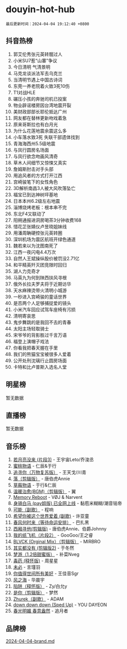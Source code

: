 # douyin-hot-hub

`最后更新时间：2024-04-04 19:12:40 +0800`

## 抖音热榜

1. 郭艾伦秀张元英转髋过人
1. 小米SU7惹“山寨”争议
1. 今日清明 气清景明
1. 马克龙谈派法军去乌克兰
1. 当清明节遇上中国古诗词
1. 东莞一养老院着火致3死10伤
1. T1对战HLE
1. 碾压小孩的奔驰司机已投案
1. 物业辟谣楼房因台湾地震开裂
1. 美财政部部长耶伦抵达广州
1. 网友都在替林更新吻戏着急
1. 原来哥斯拉也有白月光
1. 为什么花莲地震余震这么多
1. 小车落水致3死 失联干部遗体找到
1. 青海海西州5.5级地震
1. 与凤行圆房名场面
1. 与凤行欲念吻画风清奇
1. 草木人间细节又惊悚又真实
1. 詹姆斯肘击对手头部
1. 用追风者的方式打开江西
1. 宫崎骏笔下的女性角色
1. 3D解析南昌3人被大风吹落坠亡
1. 福宝已到达神树坪基地
1. 日本本州6.2级左右地震
1. 淄博烧烤老板：根本串不完
1. 东北F4又联动了
1. 阳朔通报进洞房喝茶3分钟收费168
1. 惜花芷张婧仪卢昱晓姐妹线
1. 用潘周聃硬控张元英转圈
1. 深圳机场为震区航班开绿色通道
1. 魏若来以为沈图南死了
1. 江西一夜闪电4.4万次
1. 自然人王斌操纵股价被罚没2.71亿
1. 和平精英歼灭团竞限时回归
1. 湖人力克奇才
1. 马英九为何到陕西扶风寻根
1. 俄外长拉夫罗夫将于近期访华
1. 天水麻辣烫带火清明小城游
1. 一秒进入宫崎骏的童话世界
1. 是否两个人足够捕捉爱的镜头
1. 小米汽车回应试驾车座椅有污损
1. 清明寄哀思
1. 鬼步舞跳的是我回不去的青春
1. 太阳主场轻取骑士
1. 宋爷爷的背影胜过千言万语
1. 福登上演帽子戏法
1. 你看我把春天握在手里
1. 我们的熊猫宝宝被很多人爱着
1. 公开处刑沈璃行止圆房场面
1. 卡特和比卢普斯入选名人堂

## 明星榜

暂无数据

## 直播榜

暂无数据

## 音乐榜

1. [若月亮没来 (片段3)](https://sf5-hl-cdn-tos.douyinstatic.com/obj/tos-cn-ve-2774/okfyEUsGW1B1ovJi5JiN9IjvAT2lMwA054GoEB) - 王宇宙Leto/乔浚丞
1. [蜜桃物语](https://sf5-hl-cdn-tos.douyinstatic.com/obj/tos-cn-ve-2774/oIhOSCZtIACtYU4XQkngiW9kCBfVD1Fz9IYeqL) - 仁辰&于行
1. [追寻你（万物复苏版）](https://sf5-hl-cdn-tos.douyinstatic.com/obj/tos-cn-ve-2774/oYeAZJsbjIDit9APmBg8u6uDUQnHmoCf3gbo74) - 王天戈/川青
1. [落（剪辑版）](https://sf5-hl-cdn-tos.douyinstatic.com/obj/tos-cn-ve-2774/o0h6HvN1BBbli9LtU3i5fQIleBQMF5Cg4TZmmC) - 唐伯虎Annie
1. [草莓物语](https://sf5-hl-cdn-tos.douyinstatic.com/obj/tos-cn-ve-2774/okynhJ7jEAIIZBfsLgYMEI8QC3WbQNN66RKzhT) - 于行&仁辰
1. [温暖治愈(BGM)（剪辑版）](https://sf5-hl-cdn-tos.douyinstatic.com/obj/tos-cn-ve-2774/d9d500052e5b48e3baf0e40788cc8160) - 翼
1. [Memory Reboot](https://sf5-hl-cdn-tos.douyinstatic.com/obj/tos-cn-ve-2774/o4f3cu5FDdCEBnAitlD4gKYf3QrfJjzxIFoaTd) - VØJ & Narvent
1. [身骑白马 (pay姐版) 已全网上线](https://sf5-hl-cdn-tos.douyinstatic.com/obj/tos-cn-ve-2774/oQLO5ZgLsFkaDhdIIveF2zUCgfweY0gWaH4AQG) - 黏苞米糊糊/潮音铭帝
1. [可能（副歌）](https://sf5-hl-cdn-tos.douyinstatic.com/obj/tos-cn-ve-2774/cde1731888894259b333569393c2fb51) - 程响
1. [希望你被这个世界爱着 (副歌)](https://sf3-cdn-tos.douyinstatic.com/obj/tos-cn-ve-2774/oUHCmWQfZlE3QQBKBeD8rCFLpJzPgCpImhsxMt) - 许亚童
1. [春风何时来（等待命运安排）](https://sf6-cdn-tos.douyinstatic.com/obj/tos-cn-ve-2774/oICBNbD3gelMfB4WgiD1KI2jQtXZE2FgHLwtsl) - 巴扎黑
1. [西厢寻他(剪辑版)](https://sf5-hl-cdn-tos.douyinstatic.com/obj/tos-cn-ve-2774/oUsAVfAQKlRNxEv5qxvIB8o5qmIWUcXbzJKJhw) - 唐伯虎Annie、伯爵Johnny
1. [我的纸飞机（片段2）](https://sf5-hl-cdn-tos.douyinstatic.com/obj/tos-cn-ve-2774/oM2ZrKcg2CD5AeRB2gkeXOFB1IxAGJdZPazYHf) - GooGoo/王之睿
1. [BLVCK (Orginal Mix）（剪辑版）](https://sf5-hl-cdn-tos.douyinstatic.com/obj/tos-cn-ve-2774/osnDnwSfQThtCz8BikQnbAAZHwC8YcmgvnnlYf) - MIRBRO
1. [其实都没有 (剪辑版2)](https://sf5-hl-cdn-tos.douyinstatic.com/obj/tos-cn-ve-2774/oEBNQenHZtBhxYjGgUDQk0BCHTigQafgFlbQ7k) - 于冬然
1. [梦游（1.2倍甜蜜版）](https://sf3-cdn-tos.douyinstatic.com/obj/tos-cn-ve-2774/o4gyAUm8hwufoEABmwVIiQtHsFuGzAEEWtNMzo) - 补菜Nveg
1. [毒药 (释怀版)](https://sf5-hl-cdn-tos.douyinstatic.com/obj/tos-cn-ve-2774/oYILMEAzspdZBIzy4frJNB8ZHPHWAhiwowd4Ad) - 周星星
1. [未必](https://sf6-cdn-tos.douyinstatic.com/obj/tos-cn-ve-2774/ogntQMFnKQDZUgTCYuJgfLEtleYZZFxBQqhhFB) - 言瑾羽
1. [你值得世间所有美好](https://sf3-cdn-tos.douyinstatic.com/obj/tos-cn-ve-2774/oQXBiBLpltyHMSeKII42ifKxQXiElMCYqBsZgU) - 王佳音Sgr
1. [风之海](https://sf5-hl-cdn-tos.douyinstatic.com/obj/tos-cn-ve-2774/oInqZ2gFbCQvB6wZNnZlJpBcfDBQ8t1e1XwYAi) - 华晨宇
1. [陷阱（释怀版）](https://sf5-hl-cdn-tos.douyinstatic.com/obj/tos-cn-ve-2774/oE8C21LeZrzKLDFfQYgMzx4GAIHageG5IzayY7) - Zy/白允y
1. [是你（剪辑版）](https://sf5-hl-cdn-tos.douyinstatic.com/obj/tos-cn-ve-2774/46019dae783c4c969944217fe1cfafc4) - 梦然
1. [Zhurek（副歌）](https://sf5-hl-cdn-tos.douyinstatic.com/obj/tos-cn-ve-2774/ooQm8FBZQDlf0btEYgVpCcSCQfrdJGBEKZYBGS) - ADAM
1. [down down down (Sped Up)](https://sf27-cdn-tos.douyinstatic.com/obj/tos-cn-ve-2774/ow80iABiXIO9DsFwK6WeZKMaJRi3BPJAotDy8m) - YOU DAYEON
1. [春光明媚 春意盎然](https://sf5-hl-cdn-tos.douyinstatic.com/obj/tos-cn-ve-2774/oU4HIfpWhU4IQXCW3WNBSBEBshugyzhMAQZIAI) - 追月者

## 品牌榜

[2024-04-04-brand.md](2024-04-04-brand.md)
